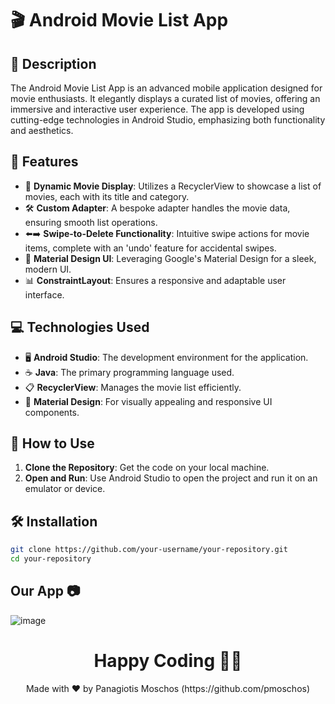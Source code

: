 # 🎬 Android Movie List App

## 📝 Description
The Android Movie List App is an advanced mobile application designed for movie enthusiasts. It elegantly displays a curated list of movies, offering an immersive and interactive user experience. The app is developed using cutting-edge technologies in Android Studio, emphasizing both functionality and aesthetics.

## 🌟 Features
- 🎥 **Dynamic Movie Display**: Utilizes a RecyclerView to showcase a list of movies, each with its title and category.
- 🛠 **Custom Adapter**: A bespoke adapter handles the movie data, ensuring smooth list operations.
- ⬅️➡️ **Swipe-to-Delete Functionality**: Intuitive swipe actions for movie items, complete with an 'undo' feature for accidental swipes.
- 📱 **Material Design UI**: Leveraging Google's Material Design for a sleek, modern UI.
- 📊 **ConstraintLayout**: Ensures a responsive and adaptable user interface.

## 💻 Technologies Used
- 🖥️ **Android Studio**: The development environment for the application.
- ☕ **Java**: The primary programming language used.
- 📋 **RecyclerView**: Manages the movie list efficiently.
- 🎨 **Material Design**: For visually appealing and responsive UI components.

## 🚀 How to Use
1. **Clone the Repository**: Get the code on your local machine.
2. **Open and Run**: Use Android Studio to open the project and run it on an emulator or device.

## 🛠 Installation
```bash
git clone https://github.com/your-username/your-repository.git
cd your-repository
```

## Our App 📷
![image](https://github.com/pmoschos/CardViewProject001/assets/133533759/f7a4db89-02cb-4da3-9e66-6938a5e83e16)


<h1 align=center>Happy Coding 👨‍💻 </h1>

<p align="center">
  Made with ❤️ by Panagiotis Moschos (https://github.com/pmoschos)
</p>
